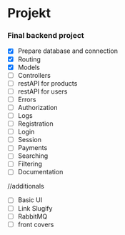 # Projekt

### Final backend project

- [x] Prepare database and connection
- [x] Routing
- [x] Models
- [ ] Controllers
- [ ] restAPI for products
- [ ] restAPI for users
- [ ] Errors
- [ ] Authorization
- [ ] Logs
- [ ] Registration
- [ ] Login
- [ ] Session
- [ ] Payments
- [ ] Searching
- [ ] Filtering
- [ ] Documentation

//additionals

- [ ] Basic UI
- [ ] Link Slugify
- [ ] RabbitMQ
- [ ] front covers
